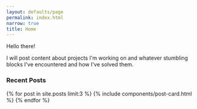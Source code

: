 ```yaml
---
layout: defaults/page
permalink: index.html
narrow: true
title: Home
---
```


Hello there!

I will post content about projects I'm working on and whatever stumbling blocks I've encountered and how I've solved them.


### Recent Posts

{% for post in site.posts limit:3 %}
{% include components/post-card.html %}
{% endfor %}